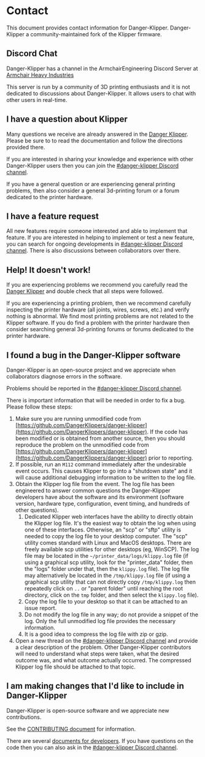 # Contact

This document provides contact information for Danger-Klipper.
Danger-Klipper a community-maintained fork of the Klipper firmware.

## Discord Chat

Danger-Klipper has a channel in the ArmchairEngineering Discord Server at
[Armchair Heavy Industries](https://discord.gg/armchairengineeringsux)

This server is run by a community of 3D printing enthusiasts and it is not dedicated to
discussions about Danger-Klipper. It allows users to chat with other users in
real-time.

## I have a question about Klipper

Many questions we receive are already answered in the
[Danger Klipper](Overview.md). Please be sure to to read the
documentation and follow the directions provided there.

If you are interested in sharing your knowledge and experience with
other Danger-Klipper users then you can join the
[#danger-klipper Discord channel](#discord-chat).

If you have a general question or are experiencing general printing
problems, then also consider a general 3d-printing forum or a forum
dedicated to the printer hardware.

## I have a feature request

All new features require someone interested and able to implement that
feature. If you are interested in helping to implement or test a new
feature, you can search for ongoing developments in
[#danger-klipper Discord channel](#discord-chat).
There is also discussions between collaborators over there.

## Help! It doesn't work!

If you are experiencing problems we recommend you carefully read the
[Danger Klipper](Overview.md) and double check that all steps
were followed.

If you are experiencing a printing problem, then we recommend
carefully inspecting the printer hardware (all joints, wires, screws,
etc.) and verify nothing is abnormal. We find most printing problems
are not related to the Klipper software. If you do find a problem with
the printer hardware then consider searching general 3d-printing
forums or forums dedicated to the printer hardware.

## I found a bug in the Danger-Klipper software

Danger-Klipper is an open-source project and we appreciate when collaborators
diagnose errors in the software.

Problems should be reported in the [#danger-klipper Discord channel](#discord-chat).

There is important information that will be needed in order to fix a
bug. Please follow these steps:
1. Make sure you are running unmodified code from
   [https://github.com/DangerKlippers/danger-klipper](https://github.com/DangerKlippers/danger-klipper).
   If the code has been modified or is obtained from another source,
   then you should reproduce the problem on the unmodified code from
   [https://github.com/DangerKlippers/danger-klipper](https://github.com/DangerKlippers/danger-klipper)
   prior to reporting.
2. If possible, run an `M112` command immediately after the
   undesirable event occurs. This causes Klipper to go into a
   "shutdown state" and it will cause additional debugging information
   to be written to the log file.
3. Obtain the Klipper log file from the event. The log file has been
   engineered to answer common questions the Danger-Klipper developers have
   about the software and its environment (software version, hardware
   type, configuration, event timing, and hundreds of other
   questions).
   1. Dedicated Klipper web interfaces have the ability to directly
      obtain the Klipper log file. It's the easiest way to obtain the
      log when using one of these interfaces. Otherwise, an "scp" or
      "sftp" utility is needed to copy the log file to your desktop
      computer. The "scp" utility comes standard with Linux and MacOS
      desktops. There are freely available scp utilities for other
      desktops (eg, WinSCP). The log file may be located in the
      `~/printer_data/logs/klippy.log` file (if using a graphical scp
      utility, look for the "printer_data" folder, then the "logs"
      folder under that, then the `klippy.log` file). The log file may
      alternatively be located in the `/tmp/klippy.log` file (if using
      a graphical scp utility that can not directly copy
      `/tmp/klippy.log` then repeatedly click on `..` or
      "parent folder" until reaching the root directory, click on
      the `tmp` folder, and then select the `klippy.log` file).
   2. Copy the log file to your desktop so that it can be attached to
      an issue report.
   3. Do not modify the log file in any way; do not provide a snippet
      of the log. Only the full unmodified log file provides the
      necessary information.
   4. It is a good idea to compress the log file with zip or gzip.
5. Open a new thread on the [#danger-klipper Discord channel](#discord-chat)
   and provide a clear description of the problem. Other Danger-Klipper
   contributors will need to understand what steps were taken, what
   the desired outcome was, and what outcome actually occurred. The
   compressed Klipper log file should be attached to that topic.

## I am making changes that I'd like to include in Danger-Klipper

Danger-Klipper is open-source software and we appreciate new contributions.

See the [CONTRIBUTING document](CONTRIBUTING.md) for information.

There are several
[documents for developers](Overview.md#developer-documentation). If
you have questions on the code then you can also ask in the
[#danger-klipper Discord channel](#discord-chat).
